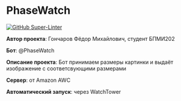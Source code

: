 # PhaseWatch

[![GitHub Super-Linter](https://github.com/fmgoncharov/PhaseWatch/workflows/Lint%20Code%20Base/badge.svg)](https://github.com/marketplace/actions/super-linter)

**Автор проекта**: Гончаров Фёдор Михайлович, студент БПМИ202

**Бот**: @PhaseWatch

**Описание проекта**: Бот принимаем размеры картинки и выдаёт изображение с соответсвующими размерами

**Сервер**: от Amazon AWC

**Автоматический запуск**: через WatchTower
